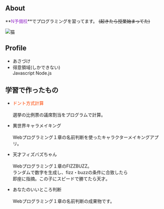 ## About
**<font color="DarkOrchid">N予備校</font>**でプログラミングを習ってます。
~~(起きたら授業始まってた)~~  

![猫](http://drive.google.com/uc?export=view&id=1emztEeFuim3NnP9wrQxw4SenHMM6L7Vx)
## Profile
- あさづけ
- 得意領域(しかできない)  
Javascript Node.js

## 学習で作ったもの
- <font color="OrangeRed">ドント方式計算</font>  
[](https://asazuke11.github.io/D-Hondt/)  
選挙の比例票の議席割当をプログラムで計算。

- 異世界キャラメイキング  
[](https://asazuke11.github.io/character_card/)  
Webプログラミング１章の名前判断を使ったキャラクターメイキングアプリ。

- 天才フィズバズちゃん  
[](https://asazuke11.github.io/Fizzbuzz/)  
Webプログラミング１章のFIZZBUZZ。  
ランダムで数字を生成し、fizz・buzzの条件に合致したら  
即座に指摘。この子にスピードで勝てたら天才。

- あなたのいいところ判断   
[](https://asazuke11.github.io/assessment/)  
Webプログラミング１章の名前判断の成果物です。
